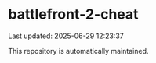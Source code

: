 # battlefront-2-cheat

Last updated: 2025-06-29 12:23:37

This repository is automatically maintained.
